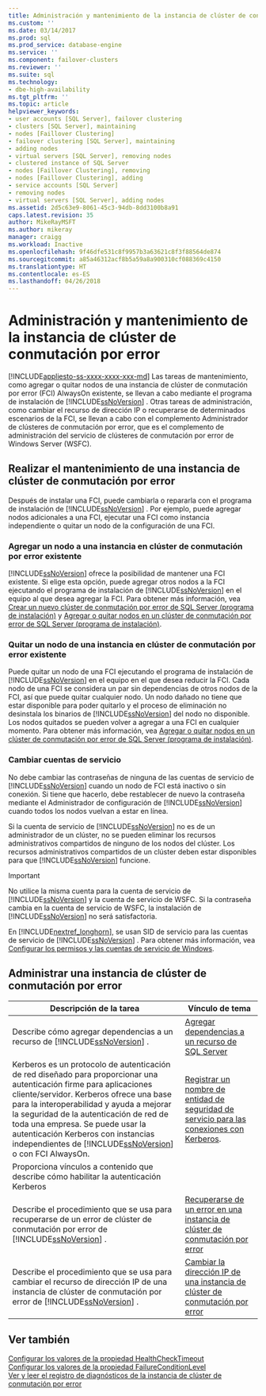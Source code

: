 ```yaml
---
title: Administración y mantenimiento de la instancia de clúster de conmutación por error | Microsoft Docs
ms.custom: ''
ms.date: 03/14/2017
ms.prod: sql
ms.prod_service: database-engine
ms.service: ''
ms.component: failover-clusters
ms.reviewer: ''
ms.suite: sql
ms.technology:
- dbe-high-availability
ms.tgt_pltfrm: ''
ms.topic: article
helpviewer_keywords:
- user accounts [SQL Server], failover clustering
- clusters [SQL Server], maintaining
- nodes [Faillover Clustering]
- failover clustering [SQL Server], maintaining
- adding nodes
- virtual servers [SQL Server], removing nodes
- clustered instance of SQL Server
- nodes [Faillover Clustering], removing
- nodes [Faillover Clustering], adding
- service accounts [SQL Server]
- removing nodes
- virtual servers [SQL Server], adding nodes
ms.assetid: 2d5c63e9-8061-45c3-94db-8dd3100b8a91
caps.latest.revision: 35
author: MikeRayMSFT
ms.author: mikeray
manager: craigg
ms.workload: Inactive
ms.openlocfilehash: 9f46dfe531c8f9957b3a63621c8f3f88564de874
ms.sourcegitcommit: a85a46312acf8b5a59a8a900310cf088369c4150
ms.translationtype: HT
ms.contentlocale: es-ES
ms.lasthandoff: 04/26/2018
---
```

# <a name="failover-cluster-instance-administration-and-maintenance"></a>Administración y mantenimiento de la instancia de clúster de conmutación por error
[!INCLUDE[appliesto-ss-xxxx-xxxx-xxx-md](../../../includes/appliesto-ss-xxxx-xxxx-xxx-md.md)]
  Las tareas de mantenimiento, como agregar o quitar nodos de una instancia de clúster de conmutación por error (FCI) AlwaysOn existente, se llevan a cabo mediante el programa de instalación de [!INCLUDE[ssNoVersion](../../../includes/ssnoversion-md.md)] . Otras tareas de administración, como cambiar el recurso de dirección IP o recuperarse de determinados escenarios de la FCI, se llevan a cabo con el complemento Administrador de clústeres de conmutación por error, que es el complemento de administración del servicio de clústeres de conmutación por error de Windows Server (WSFC).  
  
## <a name="maintaining-a-failover-cluster-instance"></a>Realizar el mantenimiento de una instancia de clúster de conmutación por error  
 Después de instalar una FCI, puede cambiarla o repararla con el programa de instalación de [!INCLUDE[ssNoVersion](../../../includes/ssnoversion-md.md)] . Por ejemplo, puede agregar nodos adicionales a una FCI, ejecutar una FCI como instancia independiente o quitar un nodo de la configuración de una FCI.  
  
### <a name="adding-a-node-to-an-existing-failover-cluster-instance"></a>Agregar un nodo a una instancia en clúster de conmutación por error existente  
 [!INCLUDE[ssNoVersion](../../../includes/ssnoversion-md.md)] ofrece la posibilidad de mantener una FCI existente. Si elige esta opción, puede agregar otros nodos a la FCI ejecutando el programa de instalación de [!INCLUDE[ssNoVersion](../../../includes/ssnoversion-md.md)] en el equipo al que desea agregar la FCI. Para obtener más información, vea [Crear un nuevo clúster de conmutación por error de SQL Server &#40;programa de instalación&#41;](../../../sql-server/failover-clusters/install/create-a-new-sql-server-failover-cluster-setup.md) y [Agregar o quitar nodos en un clúster de conmutación por error de SQL Server &#40;programa de instalación&#41;](../../../sql-server/failover-clusters/install/add-or-remove-nodes-in-a-sql-server-failover-cluster-setup.md).  
  
### <a name="removing-a-node-from-an-existing-failover-cluster-instance"></a>Quitar un nodo de una instancia en clúster de conmutación por error existente  
 Puede quitar un nodo de una FCI ejecutando el programa de instalación de [!INCLUDE[ssNoVersion](../../../includes/ssnoversion-md.md)] en el equipo en el que desea reducir la FCI. Cada nodo de una FCI se considera un par sin dependencias de otros nodos de la FCI, así que puede quitar cualquier nodo. Un nodo dañado no tiene que estar disponible para poder quitarlo y el proceso de eliminación no desinstala los binarios de [!INCLUDE[ssNoVersion](../../../includes/ssnoversion-md.md)] del nodo no disponible. Los nodos quitados se pueden volver a agregar a una FCI en cualquier momento. Para obtener más información, vea [Agregar o quitar nodos en un clúster de conmutación por error de SQL Server &#40;programa de instalación&#41;](../../../sql-server/failover-clusters/install/add-or-remove-nodes-in-a-sql-server-failover-cluster-setup.md).  
  
### <a name="changing-service-accounts"></a>Cambiar cuentas de servicio  
 No debe cambiar las contraseñas de ninguna de las cuentas de servicio de [!INCLUDE[ssNoVersion](../../../includes/ssnoversion-md.md)] cuando un nodo de FCI está inactivo o sin conexión. Si tiene que hacerlo, debe restablecer de nuevo la contraseña mediante el Administrador de configuración de [!INCLUDE[ssNoVersion](../../../includes/ssnoversion-md.md)] cuando todos los nodos vuelvan a estar en línea.  
  
 Si la cuenta de servicio de [!INCLUDE[ssNoVersion](../../../includes/ssnoversion-md.md)] no es de un administrador de un clúster, no se pueden eliminar los recursos administrativos compartidos de ninguno de los nodos del clúster. Los recursos administrativos compartidos de un clúster deben estar disponibles para que [!INCLUDE[ssNoVersion](../../../includes/ssnoversion-md.md)] funcione.  
  
> [!IMPORTANT]  
>  No utilice la misma cuenta para la cuenta de servicio de [!INCLUDE[ssNoVersion](../../../includes/ssnoversion-md.md)] y la cuenta de servicio de WSFC. Si la contraseña cambia en la cuenta de servicio de WSFC, la instalación de [!INCLUDE[ssNoVersion](../../../includes/ssnoversion-md.md)] no será satisfactoria.  
  
 En [!INCLUDE[nextref_longhorn](../../../includes/nextref-longhorn-md.md)], se usan SID de servicio para las cuentas de servicio de [!INCLUDE[ssNoVersion](../../../includes/ssnoversion-md.md)] . Para obtener más información, vea [Configurar los permisos y las cuentas de servicio de Windows](../../../database-engine/configure-windows/configure-windows-service-accounts-and-permissions.md).  
  
## <a name="administering-a-failover-cluster-instance"></a>Administrar una instancia de clúster de conmutación por error  
  
|Descripción de la tarea|Vínculo de tema|  
|----------------------|----------------|  
|Describe cómo agregar dependencias a un recurso de [!INCLUDE[ssNoVersion](../../../includes/ssnoversion-md.md)] .|[Agregar dependencias a un recurso de SQL Server](../../../sql-server/failover-clusters/windows/add-dependencies-to-a-sql-server-resource.md)|  
|Kerberos es un protocolo de autenticación de red diseñado para proporcionar una autenticación firme para aplicaciones cliente/servidor. Kerberos ofrece una base para la interoperabilidad y ayuda a mejorar la seguridad de la autenticación de red de toda una empresa. Se puede usar la autenticación Kerberos con instancias independientes de [!INCLUDE[ssNoVersion](../../../includes/ssnoversion-md.md)] o con FCI AlwaysOn.|[Registrar un nombre de entidad de seguridad de servicio para las conexiones con Kerberos](../../../database-engine/configure-windows/register-a-service-principal-name-for-kerberos-connections.md).|  
|Proporciona vínculos a contenido que describe cómo habilitar la autenticación Kerberos||  
|Describe el procedimiento que se usa para recuperarse de un error de clúster de conmutación por error de [!INCLUDE[ssNoVersion](../../../includes/ssnoversion-md.md)] .|[Recuperarse de un error en una instancia de clúster de conmutación por error](../../../sql-server/failover-clusters/windows/recover-from-failover-cluster-instance-failure.md)|  
|Describe el procedimiento que se usa para cambiar el recurso de dirección IP de una instancia de clúster de conmutación por error de [!INCLUDE[ssNoVersion](../../../includes/ssnoversion-md.md)] .|[Cambiar la dirección IP de una instancia de clúster de conmutación por error](../../../sql-server/failover-clusters/windows/change-the-ip-address-of-a-failover-cluster-instance.md)|  
  
## <a name="see-also"></a>Ver también  
 [Configurar los valores de la propiedad HealthCheckTimeout](../../../sql-server/failover-clusters/windows/configure-healthchecktimeout-property-settings.md)   
 [Configurar los valores de la propiedad FailureConditionLevel](../../../sql-server/failover-clusters/windows/configure-failureconditionlevel-property-settings.md)   
 [Ver y leer el registro de diagnósticos de la instancia de clúster de conmutación por error](../../../sql-server/failover-clusters/windows/view-and-read-failover-cluster-instance-diagnostics-log.md)  
  
  
